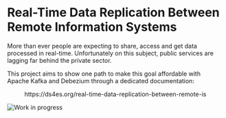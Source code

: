 # Real-Time Data Replication Between Remote Information Systems

More than ever people are expecting to share, access and get data processed in real-time. Unfortunately on this subject, public services are lagging far behind the private sector.

This project aims to show one path to make this goal affordable with Apache Kafka and Debezium through a dedicated documentation:


<center>https://ds4es.org/real-time-data-replication-between-remote-is</center>

![Work in progress](https://ds4es.org/assets/img/work-in-progress.png)